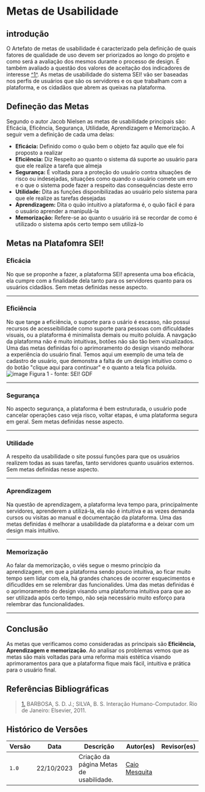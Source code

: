 # Metas de Usabilidade
## introdução

O Artefato de metas de usabilidade é caracterizado pela definição de quais fatores de qualidade de uso devem ser priorizados ao longo do projeto e como será a avaliação dos mesmos durante o processo de design. É também avaliado a questão dos valores de aceitação dos indicadores de interesse <a id="anchor_1" href="#REF1">^1^</a>.
As metas de usabilidade do sistema SEI! vão ser baseadas nos perfis de usuários que são os servidores e os que trabalham com a plataforma, e os cidadãos que abrem as queixas na plataforma.
## Defineção das Metas
Segundo o autor Jacob Nielsen as metas de usabilidade principais são: Eficácia, Eficência, Segurança, Utilidade, Aprendizagem e Memorização. A seguir vem a definição de cada uma delas:

- **Eficácia:** Definido como o quâo bem o objeto faz aquilo que ele foi proposto a realizar
- **Eficiência:** Diz Respeito ao quanto o sistema dá suporte ao usuário para que ele realize a tarefa que almeja 
- **Segurança:** É voltada para a proteção do usuário contra situações de risco ou indesejadas, situações como quando o usuário comete um erro e o que o sistema pode fazer a respeito das consequências deste erro
- **Utilidade:** Dita as funções disponibilizadas ao usuário pelo sistema para que ele realize as tarefas desejadas
- **Aprendizagem:** Dita o quão intuitivo a plataforma é, o  quão fácil é para o usuário aprender a manipulá-la
- **Memorização:** Refere-se ao quanto o usuário irá se recordar de como é utilizado o sistema após certo tempo sem utilizá-lo

## Metas na Platafomra SEI!
### Eficácia
No que se proponhe a fazer, a plataforma SEI! apresenta uma boa eficácia, ela cumpre com a finalidade dela tanto para os servidores quanto para os usuários cidadãos. 
Sem metas definidas nesse aspecto.
<hr>

### Eficiência
No que tange a eficiência, o suporte para o usário é escasso, não possui recursos de acesseibilidade como suporte para pessoas com dificuldades visuais, ou a plataforma é minimalista demais ou muito poluída. A navgação da plataforma não é muito intuitivas, botões não são tão bem vizualizados.
Uma das metas definidas foi o aprimoramento do design visando melhorar a experiência do usuário final.
Temos aqui um exemplo de uma tela de cadastro de usuário, que demonstra a falta de um design intuitivo como o do botão "clique aqui para continuar" e o quanto a tela fica poluída.
 <img src="https://github.com/Interacao-Humano-Computador/2023.2-SEI-GDF/blob/main/docs/imagens/tela_exemplo_cadastro.jpg" data-origin="https://github.com/Interacao-Humano-Computador/2023.2-SEI-GDF/blob/main/docs/imagens/tela_exemplo_cadastro.jpg" alt="image">
 Figura 1 - fonte: SEI! GDF 


<hr>

### Segurança
No aspecto segurança, a plataforma é bem estruturada, o usuário pode cancelar operações caso veja risco, voltar etapas, é uma plataforma segura em geral. 
Sem metas definidas nesse aspecto.
<hr>

### Utilidade
A respeito da usabilidade o site possui funções para que os usuários realizem todas as suas tarefas, tanto servidores quanto usuários externos. 
Sem metas definidas nesse aspecto.
<hr>

### Aprendizagem
Na questão de aprendizagem, a plataforma leva tempo para, principalmente servidores, aprenderem a utilizá-la, ela não é intuitiva e as vezes demanda cursos ou visitas ao manual e documentação da plataforma. 
Uma das metas definidas é melhorar a usabilidade da plataforma e a deixar com um design mais intuitivo.
<hr>

### Memorização
Ao falar da memorização, o viés segue o mesmo princípio da aprendizagem, em que a plataforma sendo pouco intuitiva, ao ficar muito tempo sem lidar com ela, há grandes chances de ocorrer esquecimentos e dificudldes em se relembrar das funcionalides.
Uma das metas definidas é o aprimoramento do design visando uma plataforma intuitiva para que ao ser utilizada após certo tempo, não seja necessário muito esforço para relembrar das funcionalidades.
<hr>

## Conclusão
As metas que verificamos como consideradas as principais são **Eficiência, Aprendizagem e memorização**. Ao analisar os problemas vemos que as metas são mais voltadas para uma reforma mais estética visando aprimoramentos para que a plataforma fique mais fácil, intuitiva e prática para o usuário final. 

## Referências Bibliográficas
> <a id="REF1" href="#anchor_1">1.</a> BARBOSA, S. D. J.; SILVA, B. S. Interação Humano-Computador. Rio de Janeiro: Elsevier, 2011.

## Histórico de Versôes

| Versão  | Data       | Descrição                                                                                       | Autor(es)                                                                                   | Revisor(es)                                                                                         |
| ------- | ---------- | ----------------------------------------------------------------------------------------------- | ------------------------------------------------------------------------------------------- | --------------------------------------------------------------------------------------------------- |
| `1.0`   | 22/10/2023 | Criação da página Metas de usabilidade.                                                         | [Caio Mesquita](https://github.com/Caiomesvie)                                              |                                                            |
